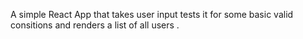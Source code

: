 A simple React App that takes user input tests it for some basic valid 
consitions and renders a list of all users .